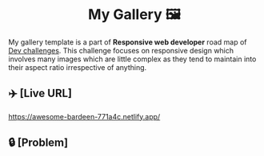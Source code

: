 <h1 align="center">My Gallery 🖼️</h1>

My gallery template is a part of **Responsive web developer** road map of [Dev challenges](https://www.devchallenges.io). This challenge focuses on responsive design which involves many images which are little complex as they tend to maintain into their aspect ratio irrespective of anything. 

## ✈️ [Live URL]
https://awesome-bardeen-771a4c.netlify.app/

## 🔒 [Problem]
